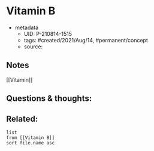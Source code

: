 # Vitamin B

- metadata
	- UID: P-210814-1515
	- tags: #created/2021/Aug/14, #permanent/concept 
	- source: 

## Notes
[[Vitamin]]

## Questions & thoughts:


## Related:
```dataview
list
from [[Vitamin B]]
sort file.name asc
```